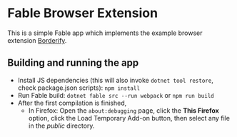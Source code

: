 # Fable Browser Extension

This is a simple Fable app which implements the example browser extension [Borderify](https://developer.mozilla.org/en-US/docs/Mozilla/Add-ons/WebExtensions/Your_first_WebExtension).


## Building and running the app

* Install JS dependencies (this will also invoke `dotnet tool restore`, check package.json scripts): `npm install`
* Run Fable build: `dotnet fable src --run webpack` or `npm run build`
* After the first compilation is finished,
    * In Firefox: Open the `about:debugging` page, click the __This Firefox__ option, click the Load Temporary Add-on button, then select any file in the _public_ directory.